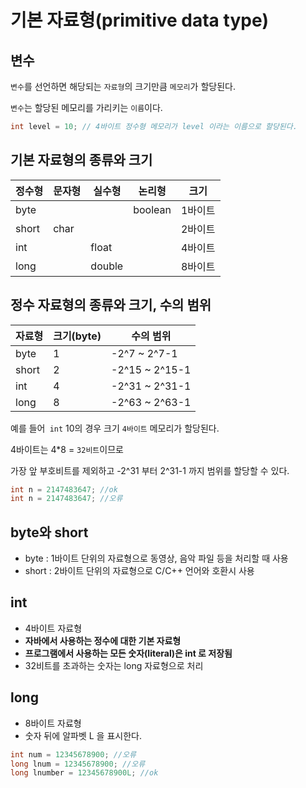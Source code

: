 # 기본 자료형(primitive data type)

## 변수

`변수`를 선언하면 해당되는 `자료형`의 크기만큼 `메모리`가 할당된다.

`변수`는 할당된 메모리를 가리키는 `이름`이다.

```java
int level = 10;	// 4바이트 정수형 메모리가 level 이라는 이름으로 할당된다.
```



## 기본 자료형의 종류와 크기

| 정수형 | 문자형 | 실수형 | 논리형  | 크기    |
| ------ | ------ | ------ | ------- | ------- |
| byte   |        |        | boolean | 1바이트 |
| short  | char   |        |         | 2바이트 |
| int    |        | float  |         | 4바이트 |
| long   |        | double |         | 8바이트 |



## 정수 자료형의 종류와 크기, 수의 범위

| 자료형 | 크기(byte) | 수의 범위      |
| ------ | ---------- | -------------- |
| byte   | 1          | -2^7 ~ 2^7-1   |
| short  | 2          | -2^15 ~ 2^15-1 |
| int    | 4          | -2^31 ~ 2^31-1 |
| long   | 8          | -2^63 ~ 2^63-1 |

예를 들어` int` 10의 경우 크기 `4바이트` 메모리가 할당된다.

4바이트는 4*8 = `32비트`이므로 

가장 앞 부호비트를 제외하고 -2^31 부터 2^31-1  까지 범위를 할당할 수 있다.

```java
int n = 2147483647; //ok
int n = 2147483647;	//오류
```



## byte와 short

- byte : 1바이트 단위의 자료형으로 동영상, 음악 파일 등을 처리할 때 사용
- short : 2바이트 단위의 자료형으로 C/C++ 언어와 호환시 사용



## int

- 4바이트 자료형
- **자바에서 사용하는 정수에 대한 기본 자료형**
- **프로그램에서 사용하는 모든 숫자(literal)은 int 로 저장됨**
- 32비트를 초과하는 숫자는 long 자료형으로 처리



## long

- 8바이트 자료형
- 숫자 뒤에 알파벳 L 을 표시한다.

```java
int num = 12345678900; //오류
long lnum = 12345678900; //오류
long lnumber = 12345678900L; //ok
```

